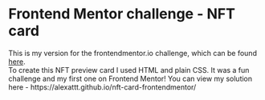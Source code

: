 # Frontend Mentor challenge - NFT card

<p>
 This is my version for the frontendmentor.io challenge, which can be found <a href="https://www.frontendmentor.io/challenges/nft-preview-card-component-SbdUL_w0U" target="_blank">here</a>.</br>
 To create this NFT preview card I used HTML and plain CSS. It was a fun challenge and my first one on Frontend Mentor!
 You can view my solution here - https://alexattt.github.io/nft-card-frontendmentor/
<p>
 
